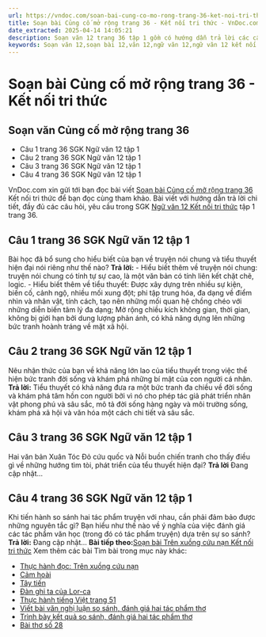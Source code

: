 ```yaml
---
url: https://vndoc.com/soan-bai-cung-co-mo-rong-trang-36-ket-noi-tri-thuc-320798
title: Soạn bài Củng cố mở rộng trang 36 - Kết nối tri thức - VnDoc.com
date_extracted: 2025-04-14 14:05:21
description: Soạn văn 12 trang 36 tập 1 gồm có hướng dẫn trả lời các câu hỏi trong SGK Văn 12 Kết nối tri thức bài Củng cố mở rộng trang 36. Mời các bạn cùng theo dõi bài viết dưới đây.
keywords: Soạn văn 12,soạn bài 12,văn 12,ngữ văn 12,ngữ văn 12 kết nối tri thức,soạn ngữ văn 12,giải ngữ văn 12,soạn văn 12 kết nối tri thức,soạn văn 12 kết nối tri thức ngắn nhất,soạn văn 12 tập 1 trang 36 Kết nối tri thức,Soạn bài Củng cố mở rộng trang 36 Kết nối tri thức,Soạn bài Củng cố mở rộng trang 36,Soạn văn Củng cố mở rộng trang 36,Củng cố mở rộng trang 36,Soạn văn 12 trang 36 tập 1,Soạn bài Củng cố mở rộng trang 36 ngắn nhất
---
```


# Soạn bài Củng cố mở rộng trang 36 - Kết nối tri thức
## Soạn văn Củng cố mở rộng trang 36
  * Câu 1 trang 36 SGK Ngữ văn 12 tập 1
  * Câu 2 trang 36 SGK Ngữ văn 12 tập 1
  * Câu 3 trang 36 SGK Ngữ văn 12 tập 1
  * Câu 4 trang 36 SGK Ngữ văn 12 tập 1

VnDoc.com xin gửi tới bạn đọc bài viết [Soạn bài Củng cố mở rộng trang 36](<https://vndoc.com/soan-bai-cung-co-mo-rong-trang-36-ket-noi-tri-thuc-320798>) Kết nối tri thức để bạn đọc cùng tham khảo. Bài viết với hướng dẫn trả lời chi tiết, đầy đủ các câu hỏi, yêu cầu trong SGK [Ngữ văn 12 Kết nối tri thức](<https://vndoc.com/soan-van-12-ket-noi-tri-thuc>) tập 1 trang 36.
## Câu 1 trang 36 SGK Ngữ văn 12 tập 1
Bài học đã bổ sung cho hiểu biết của bạn về truyện nói chung và tiểu thuyết hiện đại nói riêng như thế nào?
**Trả lời:**
\- Hiểu biết thêm về truyện nói chung: truyện nói chung có tính tự sự cao, là một văn bản có tính liên kết chặt chẽ, logic.
\- Hiểu biết thêm về tiểu thuyết: Được xây dựng trên nhiều sự kiện, biến cố, cảnh ngộ, nhiều mối xung đột; phi tập trung hóa, đa dạng về điểm nhìn và nhân vật, tính cách, tạo nên những mối quan hệ chồng chéo với những diễn biến tâm lý đa dạng; Mở rộng chiều kích không gian, thời gian, không bị giới hạn bởi dung lượng phản ánh, có khả năng dựng lên những bức tranh hoành tráng về mặt xã hội.
## Câu 2 trang 36 SGK Ngữ văn 12 tập 1
Nêu nhận thức của bạn về khả năng lớn lao của tiểu thuyết trong việc thể hiện bức tranh đời sống và khám phá những bí mật của con người cá nhân.
**Trả lời:**
Tiểu thuyết có khả năng đưa ra một bức tranh đa chiều về đời sống và khám phá tâm hồn con người bởi vì nó cho phép tác giả phát triển nhân vật phong phú và sâu sắc, mô tả đời sống hàng ngày và môi trường sống, khám phá xã hội và văn hóa một cách chi tiết và sâu sắc.
## Câu 3 trang 36 SGK Ngữ văn 12 tập 1
Hai văn bản Xuân Tóc Đỏ cứu quốc và Nỗi buồn chiến tranh cho thấy điều gì về những hướng tìm tòi, phát triển của tểu thuyết hiện đại?
**Trả lời**
Đang cập nhật...
## Câu 4 trang 36 SGK Ngữ văn 12 tập 1
Khi tiến hành so sánh hai tác phẩm truyện với nhau, cần phải đảm bảo được những nguyên tắc gì? Bạn hiểu như thế nào về ý nghĩa của việc đánh giá các tác phẩm văn học \(trong đó có tác phẩm truyện\) dựa trên sự so sánh?
**Trả lời:**
Đang cập nhật...
**Bài tiếp theo:**[Soạn bài Trên xuồng cứu nạn Kết nối tri thức](<https://vndoc.com/soan-bai-tren-xuong-cuu-nan-ket-noi-tri-thuc-320799>)
Xem thêm các bài Tìm bài trong mục này khác:
  * [Thực hành đọc: Trên xuồng cứu nạn](</soan-bai-tren-xuong-cuu-nan-ket-noi-tri-thuc-320799>)
  * [Cảm hoài](</soan-bai-cam-hoai-ket-noi-tri-thuc-320803>)
  * [Tây tiến](</soan-bai-tay-tien-ket-noi-tri-thuc-321881>)
  * [Đàn ghi ta của Lor-ca](</soan-bai-lop-12-dan-ghi-ta-cua-lorca-114608>)
  * [Thực hành tiếng Việt trang 51](</soan-bai-thuc-hanh-tieng-viet-trang-51-lop-12-ket-noi-tri-thuc-321885>)
  * [Viết bài văn nghị luận so sánh, đánh giá hai tác phẩm thơ](</soan-bai-viet-bai-van-nghi-luan-so-sanh-danh-gia-hai-tac-pham-tho-ket-noi-tri-thuc-321889>)
  * [Trình bày kết quả so sánh, đánh giá hai tác phẩm thơ](</soan-bai-trinh-bay-ket-qua-so-sanh-danh-gia-hai-tac-pham-tho-ket-noi-tri-thuc-321950>)
  * [Bài thơ số 28](</soan-bai-bai-tho-so-28-ket-noi-tri-thuc-321952>)

